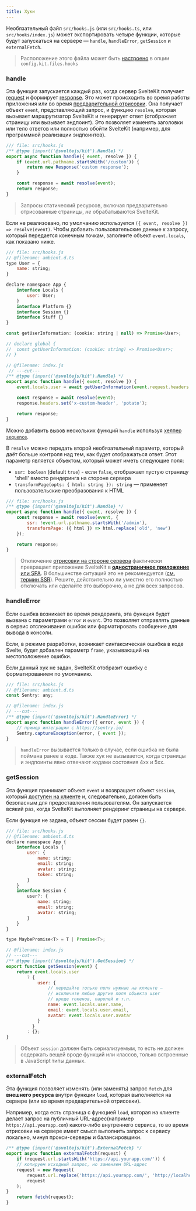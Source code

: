 ```yaml
---
title: Хуки
---
```


Необязательный файл `src/hooks.js` (или `src/hooks.ts`, или `src/hooks/index.js`) может экспортировать четыре функции, которые будут запускаться на сервере — `handle`, `handleError`, `getSession` и `externalFetch`.

> Расположение этого файла может быть [настроено](#konfiguracziya-files) в опции `config.kit.files.hooks`

### handle

Эта функция запускается каждый раз, когда сервер SvelteKit получает [request](#veb-standarty-fetch-apis-request) и формирует [response](#veb-standarty-fetch-apis-response). Это может происходить во время работы приложения или во время [предварительной отрисовки](#parametry-straniczy-prerender). Она получает объект `event`, представляющий запрос, и функцию `resolve`, которая вызывает маршрутизатор SvelteKit и генерирует ответ (отображает страницу или вызывает эндпоинт). Это позволяет изменять заголовки или тело ответов или полностью обойти SvelteKit (например, для программной реализации эндпоинтов).

```js
/// file: src/hooks.js
/** @type {import('@sveltejs/kit').Handle} */
export async function handle({ event, resolve }) {
	if (event.url.pathname.startsWith('/custom')) {
		return new Response('custom response');
	}

	const response = await resolve(event);
	return response;
}
```

> Запросы статический ресурсов, включая предварительно отрисованные страницы, _не_ обрабатываются SvelteKit.

Если не реализовано, по умолчанию используется `({ event, resolve }) => resolve(event)`. Чтобы добавить пользовательские данные к запросу, который передается конечным точкам, заполните объект `event.locals`, как показано ниже.

```js
/// file: src/hooks.js
// @filename: ambient.d.ts
type User = {
	name: string;
}

declare namespace App {
 	interface Locals {
 		user: User;
 	}
 	interface Platform {}
 	interface Session {}
 	interface Stuff {}
}

const getUserInformation: (cookie: string | null) => Promise<User>;

// declare global {
// 	const getUserInformation: (cookie: string) => Promise<User>;
// }

// @filename: index.js
 // ---cut---
/** @type {import('@sveltejs/kit').Handle} */
export async function handle({ event, resolve }) {
 	event.locals.user = await getUserInformation(event.request.headers.get('cookie'));

	const response = await resolve(event);
	response.headers.set('x-custom-header', 'potato');

	return response;
}
```

Можно добавить вызов нескольких функций `handle` используя [хелпер `sequence`](#moduli-sveltejs-kit-hooks).

В `resolve` можно передать второй необязательный параметр, который даёт больше контроля над тем, как будет отображаться ответ. Этот параметр является объектом, который может иметь следующие поля:

- `ssr: boolean` (default `true`) - если `false`, отображает пустую страницу 'shell' вместо рендеринга на стороне сервера
- `transformPage(opts: { html: string }): string` — применяет пользовательские преобразования к HTML

```js
/// file: src/hooks.js
/** @type {import('@sveltejs/kit').Handle} */
export async function handle({ event, resolve }) {
 	const response = await resolve(event, {
 		ssr: !event.url.pathname.startsWith('/admin'),
 		transformPage: ({ html }) => html.replace('old', 'new')
 	});

 	return response;
}
 ```

> Отключение [отрисовки на стороне сервера](#prilozhenie-ssr) фактически превращает приложение SvelteKit в [**одностраничное приложение** или SPA](#prilozhenie-csr-and-spa). В большинстве ситуаций это не рекомендуется ([см. термин SSR](#prilozhenie-ssr)). Решите, действительно ли уместно его полностью отключать или сделайте это выборочно, а не для всех запросов.

### handleError

Если ошибка возникает во время рендеринга, эта функция будет вызвана с параметрами `error` и `event`. Это позволяет отправлять данные в сервис отслеживания ошибок или форматировать сообщение для вывода в консоли.

Если, в режиме разработки, возникает синтаксическая ошибка в коде Svelte, будет добавлен параметр `frame`, указывающий на местоположение ошибки.

Если данный хук не задан, SvelteKit отобразит ошибку с форматированием по умолчанию.

```js
/// file: src/hooks.js
// @filename: ambient.d.ts
const Sentry: any;

// @filename: index.js
// ---cut---
/** @type {import('@sveltejs/kit').HandleError} */
export async function handleError({ error, event }) {
	// пример интеграции с https://sentry.io/
	Sentry.captureException(error, { event });
}
```

> `handleError` вызывается только в случае, если ошибка не была поймана ранее в коде. Также хук не вызывается, когда страницы и эндпоинты явно отвечают кодами состояния 4xx и 5xx.


### getSession

Эта функция принимает объект `event` и возвращает объект `session`, который [доступен на клиенте](#moduli-$app-stores) и, следовательно, должен быть безопасным для предоставления пользователям. Он запускается всякий раз, когда SvelteKit выполняет рендеринг страницы на сервере.

Если функция не задана, объект сессии будет равен `{}`.

```js
/// file: src/hooks.js
// @filename: ambient.d.ts
declare namespace App {
	interface Locals {
		user: {
			name: string;
			email: string;
			avatar: string;
			token: string;
		}
	}
	interface Session {
		user?: {
			name: string;
			email: string;
			avatar: string;
		}
	}
}

type MaybePromise<T> = T | Promise<T>;

// @filename: index.js
// ---cut---
/** @type {import('@sveltejs/kit').GetSession} */
export function getSession(event) {
 	return event.locals.user
 		? {
			user: {
				// передайте только поля нужные на клиенте —
				// исключите любые другие поля объекта user
				// вроде токенов, паролей и т.п.
				name: event.locals.user.name,
				email: event.locals.user.email,
				avatar: event.locals.user.avatar
			}
 		  }
 		: {};
}
```

> Объект `session` должен быть сериализуемым, то есть не должен содержать вещей вроде функций или классов, только встроенные в JavaScript типы данных.


### externalFetch

Эта функция позволяет изменять (или заменять) запрос `fetch` для **внешнего ресурса** внутри функции `load`, которая выполняется на сервере (или во время предварительной отрисовки).

Например, когда есть страница с функцией `load`, которая на клиенте делает запрос на публичный URL-адрес(например `https://api.yourapp.com`) какого-либо внутреннего сервиса, то во время отрисовки на сервере имеет смысл выполнить запрос к сервису локально, минуя прокси-серверы и балансировщики.

```js
/** @type {import('@sveltejs/kit').ExternalFetch} */
export async function externalFetch(request) {
	if (request.url.startsWith('https://api.yourapp.com/')) {
	// копируем исходный запрос, но заменяем URL-адрес
	request = new Request(
		request.url.replace('https://api.yourapp.com/', 'http://localhost:9999/'),
		request
	);
}
	return fetch(request);
}
```